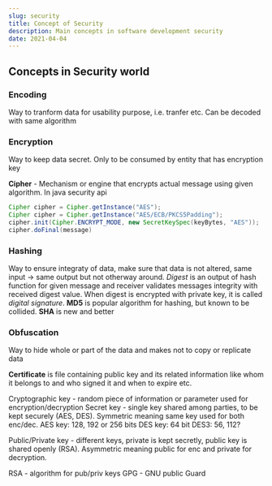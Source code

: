 ```yaml
---
slug: security
title: Concept of Security
description: Main concepts in software development security
date: 2021-04-04
---
```


## Concepts in Security world

### Encoding   
Way to tranform data for usability purpose, i.e. tranfer etc. Can be decoded with same algorithm   

### Encryption
Way to keep data secret. Only to be consumed by entity that has encryption key    

**Cipher** - Mechanism or engine that encrypts actual message using given algorithm. In java security api   
```java
Cipher cipher = Cipher.getInstance("AES");
Cipher cipher = Cipher.getInstance("AES/ECB/PKCS5Padding");
cipher.init(Cipher.ENCRYPT_MODE, new SecretKeySpec(keyBytes, "AES"));
cipher.doFinal(message)
```


### Hashing
Way to ensure integraty of data, make sure that data is not altered, same input -> same output but not otherway around. *Digest* is an output of hash function for given message and receiver validates messages integrity with received digest value. When digest is encrypted with private key, it is called *digital signature*. 
**MD5** is popular algorithm for hashing, but known to be collided. 
**SHA** is new and better

### Obfuscation
Way to hide whole or part of the data and makes not to copy or replicate data  

**Certificate** is file containing public key and its related information like whom it belongs to and who signed it and when to expire etc.


Cryptographic key - random piece of information or parameter used for encryption/decryption
Secret key - single key shared among parties, to be kept securely (AES, DES). Symmetric meaning same key used for both enc/dec.
AES key: 128, 192 or 256 bits
DES key: 64 bit
DES3: 56, 112?


Public/Private key - different keys, private is kept secretly, public key is shared openly (RSA). Asymmetric meaning public for enc and private for decryption. 


RSA - algorithm for pub/priv keys
GPG - GNU public Guard


